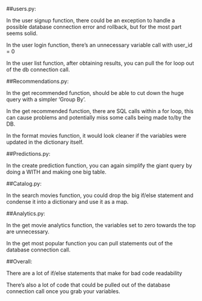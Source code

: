 ##users.py: 

In the user signup function, there could be an exception to handle a possible database connection error and rollback, but for the most part seems solid. 

In the user login function, there’s an unnecessary variable call with user_id = 0 

In the user list function, after obtaining results, you can pull the for loop out of the db connection call. 

##Recommendations.py: 

In the get recommended function, should be able to cut down the huge query with a simpler ‘Group By’. 

In the get recommended function, there are SQL calls within a for loop, this can cause problems and potentially miss some calls being made to/by the DB. 

In the format movies function, it would look cleaner if the variables were updated in the dictionary itself. 

##Predictions.py: 

In the create prediction function, you can again simplify the giant query by doing a WITH and making one big table. 

##Catalog.py: 

In the search movies function, you could drop the big if/else statement and condense it into a dictionary and use it as a map. 

##Analytics.py: 

In the get movie analytics function, the variables set to zero towards the top are unnecessary. 

In the get most popular function you can pull statements out of the database connection call. 

##Overall: 

There are a lot of if/else statements that make for bad code readability 

There’s also a lot of code that could be pulled out of the database connection call once you grab your variables. 
